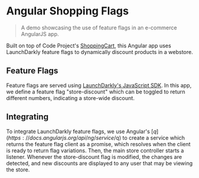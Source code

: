 # Angular Shopping Flags
> A demo showcasing the use of feature flags in an e-commerce AngularJS app.

Built on top of Code Project's [ShoppingCart](https://www.codeproject.com/Articles/576246/A-Shopping-Cart-Application-Built-with-AngularJS), this Angular app uses LaunchDarkly feature flags to dynamically discount products in a webstore.

## Feature Flags
Feature flags are served using [LaunchDarkly's JavaScript SDK](https://github.com/launchdarkly/js-client). In this app, we define a feature flag "store-discount" which can be toggled to return different numbers, indicating a store-wide discount.

## Integrating
To integrate LaunchDarkly feature flags, we use Angular's [$q](https://docs.angularjs.org/api/ng/service/$q) to create a service which returns the feature flag client as a promise, which resolves when the client is ready to return flag variations. Then, the main store controller starts a listener. Whenever the store-discount flag is modified, the changes are detected, and new discounts are displayed to any user that may be viewing the store.
